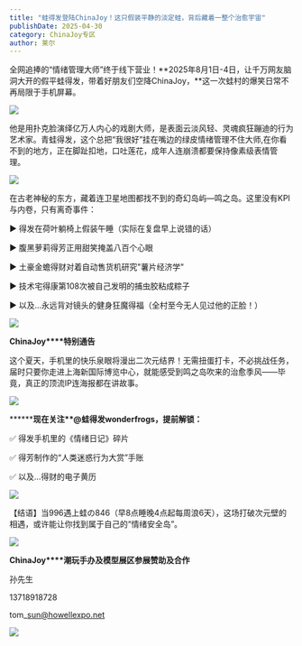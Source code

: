```yaml
---
title: "蛙得发登陆ChinaJoy！这只假装平静的淡定蛙，背后藏着一整个治愈宇宙"
publishDate: 2025-04-30
category: ChinaJoy专区
author: 莱尔
---
```


全网追捧的“情绪管理大师”终于线下营业！**2025年8月1日-4日，让千万网友脑洞大开的假平蛙得发，带着好朋友们空降ChinaJoy，**这一次蛙村的爆笑日常不再局限于手机屏幕。

![](https://ec-net-1251389766.cos.ap-shanghai.myqcloud.com/wp-content/uploads/2025/04/20250430230745430.png)

他是用扑克脸演绎亿万人内心的戏剧大师，是表面云淡风轻、灵魂疯狂蹦迪的行为艺术家。青蛙得发，这个总把“我很好”挂在嘴边的绿皮情绪管理不住大师,在你看不到的地方，正在脚趾扣地，口吐莲花，成年人连崩溃都要保持像素级表情管理。 

![](https://ec-net-1251389766.cos.ap-shanghai.myqcloud.com/wp-content/uploads/2025/04/20250430230734515.gif)

在古老神秘的东方，藏着连卫星地图都找不到的奇幻岛屿—鸣之岛。这里没有KPI与内卷，只有离奇事件：  

► 得发在荷叶躺椅上假装午睡（实际在复盘早上说错的话） 

► 腹黑萝莉得芳正用甜笑掩盖八百个心眼 

► 土豪金蟾得财对着自动售货机研究"薯片经济学" 

► 技术宅得康第108次被自己发明的捕虫胶粘成粽子 

► 以及…永远背对镜头的健身狂魔得福（全村至今无人见过他的正脸！） 

![](https://ec-net-1251389766.cos.ap-shanghai.myqcloud.com/wp-content/uploads/2025/04/20250430230733106.gif)

**ChinaJoy****特别通告** 

这个夏天，手机里的快乐泉眼将漫出二次元结界！无需扭蛋打卡，不必挑战任务，届时只要你走进上海新国际博览中心，就能感受到鸣之岛吹来的治愈季风——毕竟，真正的顶流IP连海报都在讲故事。  

![](https://ec-net-1251389766.cos.ap-shanghai.myqcloud.com/wp-content/uploads/2025/04/20250430230737867.gif)

**\*\*****现在关注\*\*@蛙得发wonderfrogs，提前解锁：**  

✅ 得发手机里的《情绪日记》碎片  

✅ 得芳制作的“人类迷惑行为大赏”手账 

✅ 以及…得财的电子黄历

![](https://ec-net-1251389766.cos.ap-shanghai.myqcloud.com/wp-content/uploads/2025/04/20250430230737676.gif)

【结语】当996遇上蛙の846（早8点睡晚4点起每周浪6天），这场打破次元壁的相遇，或许能让你找到属于自己的“情绪安全岛”。 

![](https://ec-net-1251389766.cos.ap-shanghai.myqcloud.com/wp-content/uploads/2025/04/20250430230751380.png)

**ChinaJoy****潮玩手办及模型展区参展赞助及合作**

孙先生 

13718918728 

tom\_sun@howellexpo.net

![](https://ec-net-1251389766.cos.ap-shanghai.myqcloud.com/wp-content/uploads/2025/04/20250430230736835.jpg)
